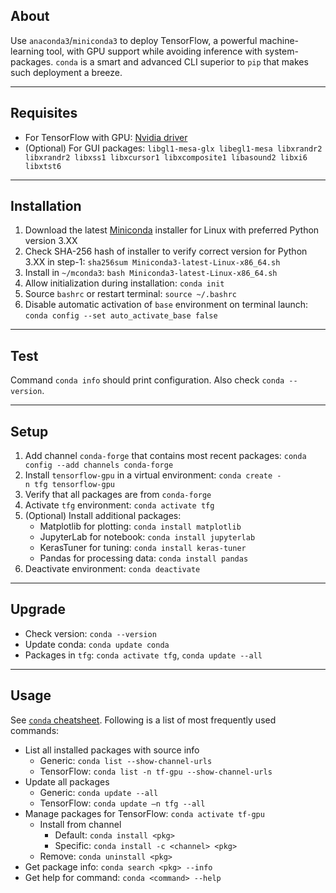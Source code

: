 ## About 
Use `anaconda3`/`miniconda3` to deploy TensorFlow, a powerful machine-learning tool, with GPU support while avoiding inference with system-packages. `conda` is a smart and advanced CLI superior to `pip` that makes such deployment a breeze. 
___

## Requisites 
 - For TensorFlow with GPU: [Nvidia driver](./nvidia.md) 
 - (Optional) For GUI packages: `libgl1-mesa-glx libegl1-mesa libxrandr2 libxrandr2 libxss1 libxcursor1 libxcomposite1 libasound2 libxi6 libxtst6` 
___

## Installation 
 1. Download the latest [Miniconda](https://docs.conda.io/en/latest/miniconda.html) installer for Linux with preferred Python version 3.XX
 2. Check SHA-256 hash of installer to verify correct version for Python 3.XX in step-1:
    `sha256sum Miniconda3-latest-Linux-x86_64.sh` 
 3. Install in `~/mconda3`: `bash Miniconda3-latest-Linux-x86_64.sh` 
 4. Allow initialization during installation: `conda init` 
 5. Source `bashrc` or restart terminal: `source ~/.bashrc` 
 6. Disable automatic activation of `base` environment on terminal launch:
    `conda config --set auto_activate_base false` 
___

## Test 
Command `conda info` should print configuration. Also check `conda --version`.
___

## Setup
 1. Add channel `conda-forge` that contains most recent packages:
    `conda config --add channels conda-forge` 
 2. Install `tensorflow-gpu` in a virtual environment: 
    `conda create -n tfg tensorflow-gpu` 
 3. Verify that all packages are from `conda-forge` 
 4. Activate `tfg` environment: `conda activate tfg` 
 5. (Optional) Install additional packages: 
     - Matplotlib for plotting: `conda install matplotlib` 
     - JupyterLab for notebook: `conda install jupyterlab` 
     - KerasTuner for tuning: `conda install keras-tuner` 
     - Pandas for processing data: `conda install pandas`
 6. Deactivate environment: `conda deactivate` 
___

## Upgrade 
 - Check version: `conda --version` 
 - Update conda: `conda update conda` 
 - Packages in `tfg`: `conda activate tfg`, `conda update --all` 
___

## Usage 
See [`conda` cheatsheet](https://conda.io/projects/conda/en/latest/user-guide/cheatsheet.html). Following is a list of most frequently used commands:
 - List all installed packages with source info 
    - Generic: `conda list --show-channel-urls` 
    - TensorFlow: `conda list -n tf-gpu --show-channel-urls` 
 - Update all packages
    - Generic: `conda update --all`
    - TensorFlow: `conda update –n tfg --all` 
 - Manage packages for TensorFlow: `conda activate tf-gpu` 
    - Install from channel 
       - Default: `conda install <pkg>` 
       - Specific: `conda install -c <channel> <pkg>` 
    - Remove: `conda uninstall <pkg>` 
 - Get package info: `conda search <pkg> --info` 
 - Get help for command: `conda <command> --help` 
